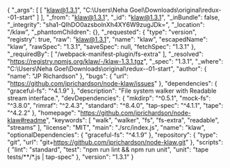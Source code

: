 {
  "_args": [
    [
      "klaw@1.3.1",
      "C:\\Users\\Neha Goel\\Downloads\\original\\redux--01-start"
    ]
  ],
  "_from": "klaw@1.3.1",
  "_id": "klaw@1.3.1",
  "_inBundle": false,
  "_integrity": "sha1-QIhDO0azsbolnXh4XY6W9zugJDk=",
  "_location": "/klaw",
  "_phantomChildren": {},
  "_requested": {
    "type": "version",
    "registry": true,
    "raw": "klaw@1.3.1",
    "name": "klaw",
    "escapedName": "klaw",
    "rawSpec": "1.3.1",
    "saveSpec": null,
    "fetchSpec": "1.3.1"
  },
  "_requiredBy": [
    "/webpack-manifest-plugin/fs-extra"
  ],
  "_resolved": "https://registry.npmjs.org/klaw/-/klaw-1.3.1.tgz",
  "_spec": "1.3.1",
  "_where": "C:\\Users\\Neha Goel\\Downloads\\original\\redux--01-start",
  "author": {
    "name": "JP Richardson"
  },
  "bugs": {
    "url": "https://github.com/jprichardson/node-klaw/issues"
  },
  "dependencies": {
    "graceful-fs": "^4.1.9"
  },
  "description": "File system walker with Readable stream interface.",
  "devDependencies": {
    "mkdirp": "^0.5.1",
    "mock-fs": "^3.8.0",
    "rimraf": "^2.4.3",
    "standard": "^8.4.0",
    "tap-spec": "^4.1.1",
    "tape": "^4.2.2"
  },
  "homepage": "https://github.com/jprichardson/node-klaw#readme",
  "keywords": [
    "walk",
    "walker",
    "fs",
    "fs-extra",
    "readable",
    "streams"
  ],
  "license": "MIT",
  "main": "./src/index.js",
  "name": "klaw",
  "optionalDependencies": {
    "graceful-fs": "^4.1.9"
  },
  "repository": {
    "type": "git",
    "url": "git+https://github.com/jprichardson/node-klaw.git"
  },
  "scripts": {
    "lint": "standard",
    "test": "npm run lint && npm run unit",
    "unit": "tape tests/**/*.js | tap-spec"
  },
  "version": "1.3.1"
}
